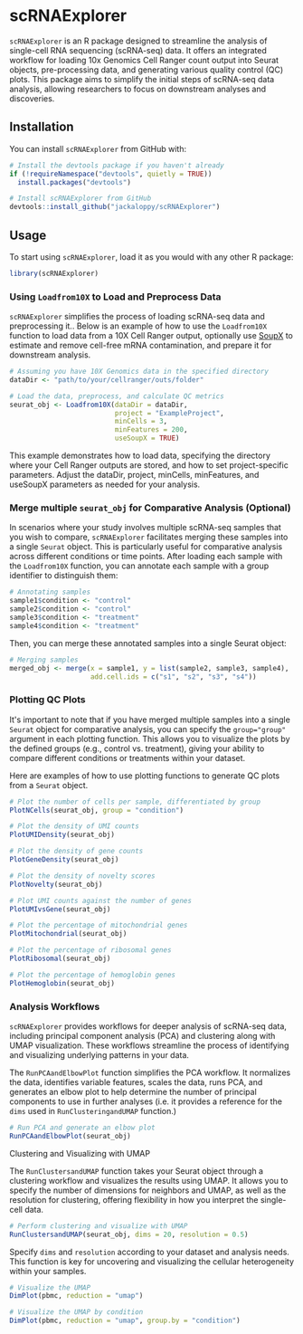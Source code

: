 # scRNAExplorer

`scRNAExplorer` is an R package designed to streamline the analysis of single-cell RNA sequencing (scRNA-seq) data. It offers an integrated workflow for loading 10x Genomics Cell Ranger count output into Seurat objects, pre-processing data, and generating various quality control (QC) plots. This package aims to simplify the initial steps of scRNA-seq data analysis, allowing researchers to focus on downstream analyses and discoveries.

## Installation

You can install `scRNAExplorer` from GitHub with:

```r
# Install the devtools package if you haven't already
if (!requireNamespace("devtools", quietly = TRUE))
  install.packages("devtools")

# Install scRNAExplorer from GitHub
devtools::install_github("jackaloppy/scRNAExplorer")
``` 

## Usage

To start using `scRNAExplorer`, load it as you would with any other R package:

```r 
library(scRNAExplorer)
```

### Using `Loadfrom10X` to Load and Preprocess Data

`scRNAExplorer` simplifies the process of loading scRNA-seq data and preprocessing it.. Below is an example of how to use the `Loadfrom10X` function to load data from a 10X Cell Ranger output, optionally use [SoupX](https://github.com/constantAmateur/SoupX) to estimate and remove cell-free mRNA contamination, and prepare it for downstream analysis.

```r
# Assuming you have 10X Genomics data in the specified directory
dataDir <- "path/to/your/cellranger/outs/folder"

# Load the data, preprocess, and calculate QC metrics
seurat_obj <- Loadfrom10X(dataDir = dataDir,
                          project = "ExampleProject",
                          minCells = 3,
                          minFeatures = 200,
                          useSoupX = TRUE)

```
This example demonstrates how to load data, specifying the directory where your Cell Ranger outputs are stored, and how to set project-specific parameters. Adjust the dataDir, project, minCells, minFeatures, and useSoupX parameters as needed for your analysis.

### Merge multiple `seurat_obj` for Comparative Analysis (Optional)

In scenarios where your study involves multiple scRNA-seq samples that you wish to compare, `scRNAExplorer` facilitates merging these samples into a single `Seurat` object. This is particularly useful for comparative analysis across different conditions or time points. After loading each sample with the `Loadfrom10X` function, you can annotate each sample with a group identifier to distinguish them:

```r
# Annotating samples
sample1$condition <- "control"
sample2$condition <- "control"
sample3$condition <- "treatment"
sample4$condition <- "treatment"
```
Then, you can merge these annotated samples into a single Seurat object:
```r
# Merging samples
merged_obj <- merge(x = sample1, y = list(sample2, sample3, sample4), 
                    add.cell.ids = c("s1", "s2", "s3", "s4"))
```

### Plotting QC Plots

It's important to note that if you have merged multiple samples into a single `Seurat` object for comparative analysis, you can specify the `group="group"` argument in each plotting function. This allows you to visualize the plots by the defined groups (e.g., control vs. treatment), giving your ability to compare different conditions or treatments within your dataset.

Here are examples of how to use plotting functions to generate QC plots from a `Seurat` object.

```r
# Plot the number of cells per sample, differentiated by group
PlotNCells(seurat_obj, group = "condition")

# Plot the density of UMI counts
PlotUMIDensity(seurat_obj)

# Plot the density of gene counts
PlotGeneDensity(seurat_obj)

# Plot the density of novelty scores
PlotNovelty(seurat_obj)

# Plot UMI counts against the number of genes
PlotUMIvsGene(seurat_obj)

# Plot the percentage of mitochondrial genes
PlotMitochondrial(seurat_obj)

# Plot the percentage of ribosomal genes
PlotRibosomal(seurat_obj)

# Plot the percentage of hemoglobin genes
PlotHemoglobin(seurat_obj)
```

### Analysis Workflows

`scRNAExplorer` provides  workflows for deeper analysis of scRNA-seq data, including principal component analysis (PCA) and clustering along with UMAP visualization. These workflows streamline the process of identifying and visualizing underlying patterns in your data.

The `RunPCAandElbowPlot` function simplifies the PCA workflow. It normalizes the data, identifies variable features, scales the data, runs PCA, and generates an elbow plot to help determine the number of principal components to use in further analyses (i.e. it provides a reference for the `dims` used in `RunClusteringandUMAP` function.)

```r
# Run PCA and generate an elbow plot
RunPCAandElbowPlot(seurat_obj)
```

Clustering and Visualizing with UMAP

The `RunClustersandUMAP` function takes your Seurat object through a clustering workflow and visualizes the results using UMAP. It allows you to specify the number of dimensions for neighbors and UMAP, as well as the resolution for clustering, offering flexibility in how you interpret the single-cell data.

```r
# Perform clustering and visualize with UMAP
RunClustersandUMAP(seurat_obj, dims = 20, resolution = 0.5)
```

Specify `dims` and `resolution` according to your dataset and analysis needs. This function is key for uncovering and visualizing the cellular heterogeneity within your samples.


```r
# Visualize the UMAP
DimPlot(pbmc, reduction = "umap")

# Visualize the UMAP by condition
DimPlot(pbmc, reduction = "umap", group.by = "condition")
```

